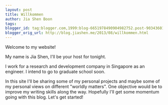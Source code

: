 ```yaml
---
layout: post
title: Willkommen
author: Jia Shen Boon
tags: 
blogger_id: tag:blogger.com,1999:blog-6651978490904982752.post-9034360129059777562
blogger_orig_url: http://blog.jiashen.me/2013/08/willkommen.html
---
```


Welcome to my website!  

My name is Jia Shen, I'll be your host for tonight.  

I work for a research and development company in Singapore as an engineer. I intend to go to graduate school soon.  

In this site I'll be sharing some of my personal projects and maybe some of my personal views on different "worldly matters". One objective would be to improve my writing skills along the way. Hopefully I'll get some momentum going with this blog. Let's get started!
